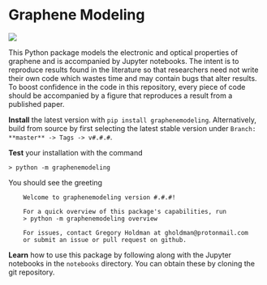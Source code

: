 # Graphene Modeling

![](https://github.com/gholdman1/graphenemodeling/blob/master/notebooks/images/overview.png)

This Python package models the electronic and optical properties of graphene and is accompanied by Jupyter notebooks. The intent is to reproduce results found in the literature so that researchers need not write their own code which wastes time and may contain bugs that alter results. To boost confidence in the code in this repository, every piece of code should be accompanied by a figure that reproduces a result from a published paper.

**Install** the latest version with `pip install graphenemodeling`. Alternatively, build from source by first selecting the latest stable version under `Branch: **master** -> Tags -> v#.#.#`.

**Test** your installation with the command

```
> python -m graphenemodeling
```

You should see the greeting

```
	Welcome to graphenemodeling version #.#.#!

    For a quick overview of this package's capabilities, run
    > python -m graphenemodeling overview

    For issues, contact Gregory Holdman at gholdman@protonmail.com
    or submit an issue or pull request on github.

```

**Learn** how to use this package by following along with the Jupyter notebooks in the `notebooks` directory. You can obtain these by cloning the git repository.

